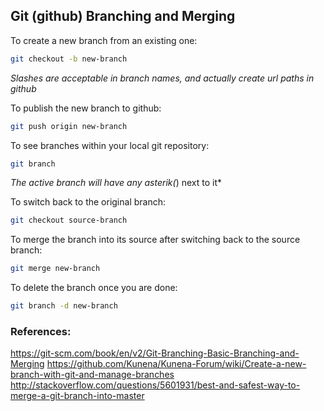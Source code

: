 ## Git (github) Branching and Merging
To create a new branch from an existing one:
```bash
git checkout -b new-branch
```
*Slashes are acceptable in branch names, and actually create url paths in github*

To publish the new branch to github:
```bash
git push origin new-branch
```

To see branches within your local git repository:
```bash
git branch
```
*The active branch will have any asterik(*) next to it*

To switch back to the original branch:
```bash
git checkout source-branch
```

To merge the branch into its source after switching back to the source branch:
```bash
git merge new-branch
```

To delete the branch once you are done:
```bash
git branch -d new-branch
```

### References:
https://git-scm.com/book/en/v2/Git-Branching-Basic-Branching-and-Merging
https://github.com/Kunena/Kunena-Forum/wiki/Create-a-new-branch-with-git-and-manage-branches
http://stackoverflow.com/questions/5601931/best-and-safest-way-to-merge-a-git-branch-into-master
